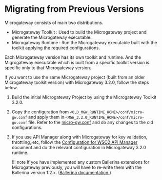 # Migrating from Previous Versions

Microgateway consists of main two distributions.

- Microgateway Toolkit : Used to build the Microgateway project and generate the Microgateway executable.
- Microgateway Runtime : Run the Microgateway executable built with the toolkit applying the required configurations.

Each Microgateway version has its own toolkit and runtime. And the Migrogateway executable which is built from a specific toolkit version is specific only to that Microgateway version.

If you want to use the same Microgateway project (built from an older Microgateway toolkit version) with Microgateway 3.2.0, follow the steps below.

1. Build the initial Microgateway Project by using the Microgateway Toolkit 3.2.0.
2. Copy the configuration from `<OLD_MGW_RUNTIME_HOME>/conf/micro-gw.conf` and apply them in `<MGW_3.2.0_RUNTIME_HOME>/conf/micro-gw.conf` file. Refer to the [micro-gw.conf]({{base_path}}/reference/configurations/micro-gw.conf/) and do any changes to the old configurations.
3. If you use API Manager along with Microgateway for key validation, throttling, etc, follow the [Configuration for WSO2 API Manager]({{base_path}}/install-and-setup/configuration-for-wso2-api-manager/) document and do the relevant configuration in Microgateway 3.2.0 runtime.

    !!! note
        If you have implemented any custom Ballerina extensions for Microgateway previously, you will have to re-write them with the Ballerina version 1.2.x. ([Ballerina documentation.](https://ballerina.io/learn/api-docs/ballerina/))
